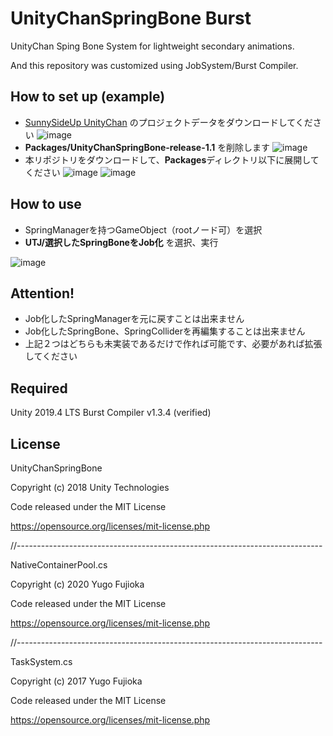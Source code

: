 # UnityChanSpringBone Burst
UnityChan Sping Bone System for lightweight secondary animations.

And this repository was customized using JobSystem/Burst Compiler.



## How to set up (example)

- [SunnySideUp UnityChan](https://unity-chan.com/contents/news/3878/) のプロジェクトデータをダウンロードしてください
![image](https://user-images.githubusercontent.com/57246289/90631247-5854a680-e25d-11ea-8ab8-be3147681e29.png)
- **Packages/UnityChanSpringBone-release-1.1** を削除します
![image](https://user-images.githubusercontent.com/57246289/90631366-981b8e00-e25d-11ea-80b0-c28adacea6b4.png)
- 本リポジトリをダウンロードして、**Packages**ディレクトリ以下に展開してください
![image](https://user-images.githubusercontent.com/57246289/90633807-aff51100-e261-11ea-9e3d-ff898adaba33.png)
![image](https://user-images.githubusercontent.com/57246289/90633717-7f14dc00-e261-11ea-9b77-9b1cc085cd39.png)

## How to use

- SpringManagerを持つGameObject（rootノード可）を選択
- **UTJ/選択したSpringBoneをJob化** を選択、実行

![image](https://user-images.githubusercontent.com/57246289/90634062-1a0db600-e262-11ea-998a-c7f239a09ef0.png)


## Attention!

- Job化したSpringManagerを元に戻すことは出来ません
- Job化したSpringBone、SpringColliderを再編集することは出来ません
- 上記２つはどちらも未実装であるだけで作れば可能です、必要があれば拡張してください



## Required

Unity 2019.4 LTS
Burst Compiler v1.3.4 (verified)



## License

UnityChanSpringBone

Copyright (c) 2018 Unity Technologies

Code released under the MIT License

https://opensource.org/licenses/mit-license.php

//----------------------------------------------------------------------------

NativeContainerPool.cs

Copyright (c) 2020 Yugo Fujioka

Code released under the MIT License

https://opensource.org/licenses/mit-license.php

//----------------------------------------------------------------------------

TaskSystem.cs

Copyright (c) 2017 Yugo Fujioka

Code released under the MIT License

https://opensource.org/licenses/mit-license.php
